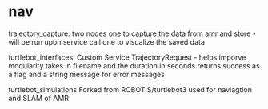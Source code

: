 # nav

trajectory_capture:
    two nodes
        one to capture the data from amr and store - will be run upon service call
        one to visualize the saved data

turtlebot_interfaces:
    Custom Service TrajectoryRequest - helps imporve modularity
        takes in filename and the duration in seconds
        returns success as a flag and a string message for error messages

turtlebot_simulations
    Forked from ROBOTIS/turtlebot3
    used for naviagtion and SLAM of AMR